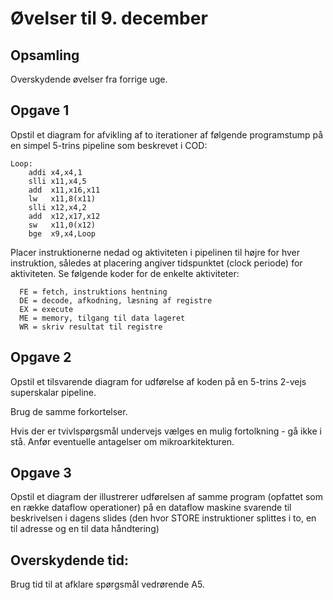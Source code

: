 # Øvelser til 9. december

## Opsamling

Overskydende øvelser fra forrige uge.


## Opgave 1

Opstil et diagram for afvikling af to iterationer af følgende programstump på en simpel 5-trins pipeline som beskrevet i COD:

~~~
Loop:
    addi x4,x4,1
    slli x11,x4,5
    add  x11,x16,x11
    lw	 x11,8(x11)
    slli x12,x4,2
    add	 x12,x17,x12
    sw   x11,0(x12)
    bge  x9,x4,Loop
~~~

Placer instruktionerne nedad og aktiviteten i pipelinen til højre for hver instruktion, således
at placering angiver tidspunktet (clock periode) for aktiviteten. Se følgende koder for de
enkelte aktiviteter:

~~~
  FE = fetch, instruktions hentning
  DE = decode, afkodning, læsning af registre
  EX = execute
  ME = memory, tilgang til data lageret
  WR = skriv resultat til registre
~~~


## Opgave 2

Opstil et tilsvarende diagram for udførelse af koden på en 5-trins 2-vejs superskalar pipeline.

Brug de samme forkortelser.

Hvis der er tvivlspørgsmål undervejs vælges en mulig fortolkning - gå ikke i stå.
Anfør eventuelle antagelser om mikroarkitekturen.

## Opgave 3

Opstil et diagram der illustrerer udførelsen af samme program (opfattet som en række dataflow operationer)
på en dataflow maskine svarende til beskrivelsen i dagens slides (den hvor STORE instruktioner splittes i to, en til adresse og
en til data håndtering)

## Overskydende tid:

Brug tid til at afklare spørgsmål vedrørende A5.

